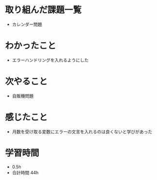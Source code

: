 # 取り組んだ課題一覧
- カレンダー問題
# わかったこと
- エラーハンドリングを入れるようにした
# 次やること
- 自販機問題
# 感じたこと
- 月数を受け取る変数にエラーの文言を入れるのは良くないと学びがあった
# 学習時間
- 0.5h
- 合計時間 44h